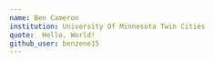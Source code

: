 ```yaml
---
name: Ben Cameron
institution: University Of Minnesota Twin Cities
quote:  Hello, World!
github_user: benzene15
---
```

